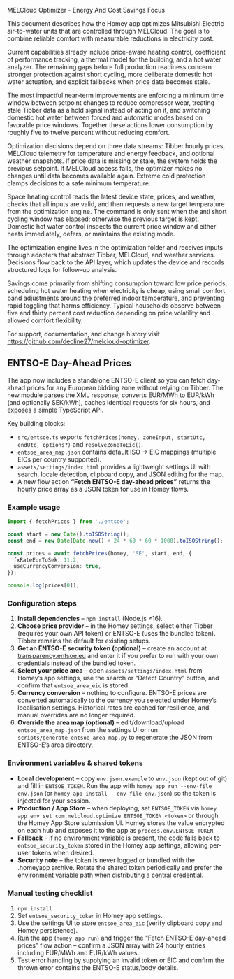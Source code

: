 MELCloud Optimizer - Energy And Cost Savings Focus

This document describes how the Homey app optimizes Mitsubishi Electric air-to-water units that are controlled through MELCloud. The goal is to combine reliable comfort with measurable reductions in electricity cost.

Current capabilities already include price-aware heating control, coefficient of performance tracking, a thermal model for the building, and a hot water analyzer. The remaining gaps before full production readiness concern stronger protection against short cycling, more deliberate domestic hot water actuation, and explicit fallbacks when price data becomes stale.

The most impactful near-term improvements are enforcing a minimum time window between setpoint changes to reduce compressor wear, treating stale Tibber data as a hold signal instead of acting on it, and switching domestic hot water between forced and automatic modes based on favorable price windows. Together these actions lower consumption by roughly five to twelve percent without reducing comfort.

Optimization decisions depend on three data streams: Tibber hourly prices, MELCloud telemetry for temperature and energy feedback, and optional weather snapshots. If price data is missing or stale, the system holds the previous setpoint. If MELCloud access fails, the optimizer makes no changes until data becomes available again. Extreme cold protection clamps decisions to a safe minimum temperature.

Space heating control reads the latest device state, prices, and weather, checks that all inputs are valid, and then requests a new target temperature from the optimization engine. The command is only sent when the anti short cycling window has elapsed; otherwise the previous target is kept. Domestic hot water control inspects the current price window and either heats immediately, defers, or maintains the existing mode.

The optimization engine lives in the optimization folder and receives inputs through adapters that abstract Tibber, MELCloud, and weather services. Decisions flow back to the API layer, which updates the device and records structured logs for follow-up analysis.

Savings come primarily from shifting consumption toward low price periods, scheduling hot water heating when electricity is cheap, using small comfort band adjustments around the preferred indoor temperature, and preventing rapid toggling that harms efficiency. Typical households observe between five and thirty percent cost reduction depending on price volatility and allowed comfort flexibility.

For support, documentation, and change history visit https://github.com/decline27/melcloud-optimizer.

## ENTSO-E Day-Ahead Prices

The app now includes a standalone ENTSO-E client so you can fetch day-ahead prices for any European bidding zone without relying on Tibber. The new module parses the XML response, converts EUR/MWh to EUR/kWh (and optionally SEK/kWh), caches identical requests for six hours, and exposes a simple TypeScript API.

Key building blocks:
- `src/entsoe.ts` exports `fetchPrices(homey, zoneInput, startUtc, endUtc, options?)` and `resolveZoneToEic()`.
- `entsoe_area_map.json` contains default ISO → EIC mappings (multiple EICs per country supported).
- `assets/settings/index.html` provides a lightweight settings UI with search, locale detection, clipboard copy, and JSON editing for the map.
- A new flow action **“Fetch ENTSO-E day-ahead prices”** returns the hourly price array as a JSON token for use in Homey flows.

### Example usage

```ts
import { fetchPrices } from './entsoe';

const start = new Date().toISOString();
const end = new Date(Date.now() + 24 * 60 * 60 * 1000).toISOString();

const prices = await fetchPrices(homey, 'SE', start, end, {
  fxRateEurToSek: 11.2,
  useCurrencyConversion: true,
});

console.log(prices[0]);
```

### Configuration steps

1. **Install dependencies** – `npm install` (Node.js ≥16).
2. **Choose price provider** – in the Homey settings, select either Tibber (requires your own API token) or ENTSO-E (uses the bundled token). Tibber remains the default for existing setups.
3. **Get an ENTSO-E security token (optional)** – create an account at [transparency.entsoe.eu](https://transparency.entsoe.eu) and enter it if you prefer to run with your own credentials instead of the bundled token.
4. **Select your price area** – open `assets/settings/index.html` from Homey’s app settings, use the search or “Detect Country” button, and confirm that `entsoe_area_eic` is stored.
5. **Currency conversion** – nothing to configure. ENTSO-E prices are converted automatically to the currency you selected under Homey’s localisation settings. Historical rates are cached for resilience, and manual overrides are no longer required.
6. **Override the area map (optional)** – edit/download/upload `entsoe_area_map.json` from the settings UI or run `scripts/generate_entsoe_area_map.py` to regenerate the JSON from ENTSO-E’s area directory.

### Environment variables & shared tokens

- **Local development** – copy `env.json.example` to `env.json` (kept out of git) and fill in `ENTSOE_TOKEN`. Run the app with `homey app run --env-file env.json` (or `homey app install --env-file env.json`) so the token is injected for your session.
- **Production / App Store** – when deploying, set `ENTSOE_TOKEN` via `homey app env set com.melcloud.optimize ENTSOE_TOKEN <token>` or through the Homey App Store submission UI. Homey stores the value encrypted on each hub and exposes it to the app as `process.env.ENTSOE_TOKEN`.
- **Fallback** – if no environment variable is present, the code falls back to `entsoe_security_token` stored in the Homey app settings, allowing per-user tokens when desired.
- **Security note** – the token is never logged or bundled with the .homeyapp archive. Rotate the shared token periodically and prefer the environment variable path when distributing a central credential.

### Manual testing checklist

1. `npm install`
2. Set `entsoe_security_token` in Homey app settings.
3. Use the settings UI to store `entsoe_area_eic` (verify clipboard copy and Homey persistence).
4. Run the app (`homey app run`) and trigger the “Fetch ENTSO-E day-ahead prices” flow action – confirm a JSON array with 24 hourly entries including EUR/MWh and EUR/kWh values.
5. Test error handling by supplying an invalid token or EIC and confirm the thrown error contains the ENTSO-E status/body details.
